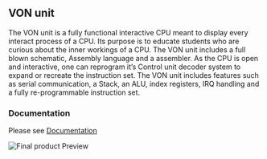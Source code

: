 ## VON unit

The VON unit is a fully functional interactive CPU meant to display every interact process of a CPU. Its purpose is to educate students who are curious about the inner workings of a CPU. The VON unit includes a full blown schematic, Assembly language and a assembler. As the CPU is open and interactive, one can reprogram it’s Control unit decoder system to expand or recreate the instruction set. The VON unit includes features such as serial communication, a Stack, an ALU, index registers, IRQ handling and a fully re-programmable instruction set.
### Documentation

Please see [Documentation](https://github.com/Nekros0day/VON-unit/blob/master/Documentations/VON_unit_Documentation.pdf)

![Final product Preview](Pictures/active-DEMO_fiba2.gif)<br />




